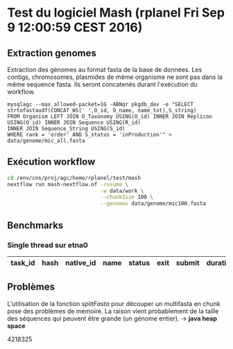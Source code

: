 
# Test du logiciel Mash (rplanel Fri Sep 9 12:00:59 CEST 2016) #

## Extraction genomes ##


Extraction des génomes au format fasta de la base de données.
Les contigs, chromosomes, plasmides de même organisme ne sont pas dans la même sequence fasta.
Ils seront concatenés durant l'exécution du workflow.

```
mysqlagc --max_allowed-packet=1G -ABNqr pkgdb_dev -e "SELECT strtofastaudf(CONCAT_WS(' ',O_id, O_name, name_txt),S_string)
FROM Organism LEFT JOIN O_Taxonomy USING(O_id) INNER JOIN Replicon USING(O_id) INNER JOIN Sequence USING(R_id) 
INNER JOIN Sequence_String USING(S_id) 
WHERE rank = 'order' AND S_status = 'inProduction'" >  data/genome/mic_all.fasta
```


## Exécution workflow ##

```bash
cd /env/cns/proj/agc/home/rplanel/test/mash
nextflow run mash-nextflow.nf -resume \
                              -w data/work \
						      --chunkSize 100 \
						      --genomes data/genome/mic100.fasta
```


## Benchmarks ##


### Single thread sur etna0 ###

|task_id|hash|native_id|name|status|exit|submit|duration|realtime|%cpu|rss|vmem|rchar|wchar|
|-------|----|---------|----|------|----|------|--------|--------|----|---|----|-----|-----|


## Problèmes ##

L'utilisation de la fonction *splitFasta* pour découper un multifasta en chunk pose des problèmes de mémoire. La raison vient probablement de la taille des séquences qui peuvent être grande (un génome entier). -> **java heap space**



4218325
